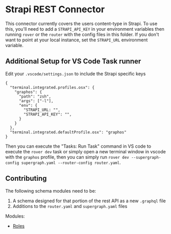 # Strapi REST Connector

This connector currently covers the users content-type in Strapi. To use this, you'll need to add a `STRAPI_API_KEY` in your environment variables then running `rover` or the `router` with the config files in this folder. If you don't want to point at your local instance, set the `STRAPI_URL` environment variable.

## Additional Setup for VS Code Task runner

Edit your `.vscode/settings.json` to include the Strapi specific keys

```
{
  "terminal.integrated.profiles.osx": {
    "graphos": {
      "path": "zsh",
      "args": ["-l"],
      "env": { 
        "STRAPI_URL: "",
        "STRAPI_API_KEY": "",
      }
    }
  },
  "terminal.integrated.defaultProfile.osx": "graphos"
}

```

Then you can execute the "Tasks: Run Task" command in VS code to execute the `rover dev` task or simply open a new terminal window in vscode with the `graphos` profile, then you can simply run `rover dev --supergraph-config supergraph.yaml --router-config router.yaml`.

## Contributing

The following schema modules need to be:

1. A schema designed for that portion of the rest API as a new `.graphql` file
2. Additions to the `router.yaml` and `supergraph.yaml` files

Modules:

- [Roles](https://docs.strapi.io/user-docs/users-roles-permissions/configuring-end-users-roles)